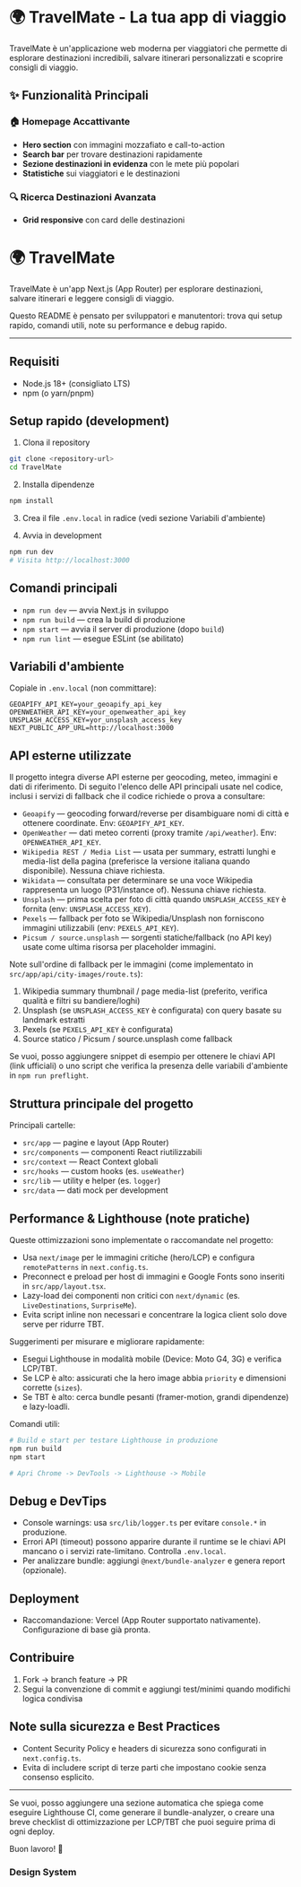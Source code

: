 # 🌍 TravelMate - La tua app di viaggio

TravelMate è un'applicazione web moderna per viaggiatori che permette di esplorare destinazioni incredibili, salvare itinerari personalizzati e scoprire consigli di viaggio.

## ✨ Funzionalità Principali

### 🏠 Homepage Accattivante
- **Hero section** con immagini mozzafiato e call-to-action
- **Search bar** per trovare destinazioni rapidamente
- **Sezione destinazioni in evidenza** con le mete più popolari
- **Statistiche** sui viaggiatori e le destinazioni

### 🔍 Ricerca Destinazioni Avanzata
- **Grid responsive** con card delle destinazioni
# 🌍 TravelMate

TravelMate è un'app Next.js (App Router) per esplorare destinazioni, salvare itinerari e leggere consigli di viaggio.

Questo README è pensato per sviluppatori e manutentori: trova qui setup rapido, comandi utili, note su performance e debug rapido.

---

## Requisiti
- Node.js 18+ (consigliato LTS)
- npm (o yarn/pnpm)

## Setup rapido (development)

1. Clona il repository

```bash
git clone <repository-url>
cd TravelMate
```

2. Installa dipendenze

```bash
npm install
```

3. Crea il file `.env.local` in radice (vedi sezione Variabili d'ambiente)

4. Avvia in development

```bash
npm run dev
# Visita http://localhost:3000
```

## Comandi principali
- `npm run dev` — avvia Next.js in sviluppo
- `npm run build` — crea la build di produzione
- `npm start` — avvia il server di produzione (dopo `build`)
- `npm run lint` — esegue ESLint (se abilitato)

## Variabili d'ambiente

Copiale in `.env.local` (non committare):

```env
GEOAPIFY_API_KEY=your_geoapify_api_key
OPENWEATHER_API_KEY=your_openweather_api_key
UNSPLASH_ACCESS_KEY=yor_unsplash_access_key
NEXT_PUBLIC_APP_URL=http://localhost:3000
```

## API esterne utilizzate

Il progetto integra diverse API esterne per geocoding, meteo, immagini e dati di riferimento. Di seguito l'elenco delle API principali usate nel codice, inclusi i servizi di fallback che il codice richiede o prova a consultare:

- `Geoapify` — geocoding forward/reverse per disambiguare nomi di città e ottenere coordinate. Env: `GEOAPIFY_API_KEY`.
- `OpenWeather` — dati meteo correnti (proxy tramite `/api/weather`). Env: `OPENWEATHER_API_KEY`.
- `Wikipedia REST / Media List` — usata per summary, estratti lunghi e media-list della pagina (preferisce la versione italiana quando disponibile). Nessuna chiave richiesta.
- `Wikidata` — consultata per determinare se una voce Wikipedia rappresenta un luogo (P31/instance of). Nessuna chiave richiesta.
- `Unsplash` — prima scelta per foto di città quando `UNSPLASH_ACCESS_KEY` è fornita (env: `UNSPLASH_ACCESS_KEY`).
- `Pexels` — fallback per foto se Wikipedia/Unsplash non forniscono immagini utilizzabili (env: `PEXELS_API_KEY`).
- `Picsum / source.unsplash` — sorgenti statiche/fallback (no API key) usate come ultima risorsa per placeholder immagini.

Note sull'ordine di fallback per le immagini (come implementato in `src/app/api/city-images/route.ts`):

1. Wikipedia summary thumbnail / page media-list (preferito, verifica qualità e filtri su bandiere/loghi)
2. Unsplash (se `UNSPLASH_ACCESS_KEY` è configurata) con query basate su landmark estratti
3. Pexels (se `PEXELS_API_KEY` è configurata)
4. Source statico / Picsum / source.unsplash come fallback

Se vuoi, posso aggiungere snippet di esempio per ottenere le chiavi API (link ufficiali) o uno script che verifica la presenza delle variabili d'ambiente in `npm run preflight`.


## Struttura principale del progetto

Principali cartelle:

- `src/app` — pagine e layout (App Router)
- `src/components` — componenti React riutilizzabili
- `src/context` — React Context globali
- `src/hooks` — custom hooks (es. `useWeather`)
- `src/lib` — utility e helper (es. `logger`)
- `src/data` — dati mock per development

## Performance & Lighthouse (note pratiche)

Queste ottimizzazioni sono implementate o raccomandate nel progetto:

- Usa `next/image` per le immagini critiche (hero/LCP) e configura `remotePatterns` in `next.config.ts`.
- Preconnect e preload per host di immagini e Google Fonts sono inseriti in `src/app/layout.tsx`.
- Lazy-load dei componenti non critici con `next/dynamic` (es. `LiveDestinations`, `SurpriseMe`).
- Evita script inline non necessari e concentrare la logica client solo dove serve per ridurre TBT.

Suggerimenti per misurare e migliorare rapidamente:

- Esegui Lighthouse in modalità mobile (Device: Moto G4, 3G) e verifica LCP/TBT.
- Se LCP è alto: assicurati che la hero image abbia `priority` e dimensioni corrette (`sizes`).
- Se TBT è alto: cerca bundle pesanti (framer-motion, grandi dipendenze) e lazy-loadli.

Comandi utili:

```bash
# Build e start per testare Lighthouse in produzione
npm run build
npm start

# Apri Chrome -> DevTools -> Lighthouse -> Mobile
```

## Debug e DevTips

- Console warnings: usa `src/lib/logger.ts` per evitare `console.*` in produzione.
- Errori API (timeout) possono apparire durante il runtime se le chiavi API mancano o i servizi rate-limitano. Controlla `.env.local`.
- Per analizzare bundle: aggiungi `@next/bundle-analyzer` e genera report (opzionale).

## Deployment

- Raccomandazione: Vercel (App Router supportato nativamente). Configurazione di base già pronta.

## Contribuire

1. Fork → branch feature → PR
2. Segui la convenzione di commit e aggiungi test/minimi quando modifichi logica condivisa

## Note sulla sicurezza e Best Practices

- Content Security Policy e headers di sicurezza sono configurati in `next.config.ts`.
- Evita di includere script di terze parti che impostano cookie senza consenso esplicito.

---

Se vuoi, posso aggiungere una sezione automatica che spiega come eseguire Lighthouse CI, come generare il bundle-analyzer, o creare una breve checklist di ottimizzazione per LCP/TBT che puoi seguire prima di ogni deploy.

Buon lavoro! 🚀
### Design System
